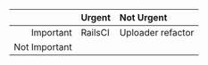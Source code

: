 |              |Urgent                                  |Not Urgent                                       |
|-------------:|:---------------------------------------|:------------------------------------------------|
|Important     |RailsCI                                 |Uploader refactor                                |
|Not Important |                                        |                                                 |

